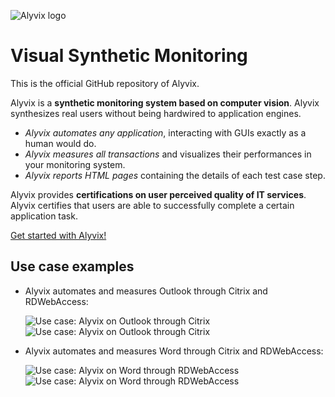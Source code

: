 ![Alyvix logo](http://www.alyvix.com/wp-content/uploads/2015/01/01-Logo-alyvix-sehr-klein.png)
# Visual Synthetic Monitoring

This is the official GitHub repository of Alyvix.

Alyvix is a **synthetic monitoring system based on computer vision**. Alyvix synthesizes real users without being hardwired to application engines.

+ *Alyvix automates any application*, interacting with GUIs exactly as a human would do.
+ *Alyvix measures all transactions* and visualizes their performances in your monitoring system.
+ *Alyvix reports HTML pages* containing the details of each test case step.

Alyvix provides **certifications on user perceived quality of IT services**. Alyvix certifies that users are able to successfully complete a certain application task.

[Get started with Alyvix!](http://www.alyvix.com/getting-started-3/)

## Use case examples

+ Alyvix automates and measures Outlook through Citrix and RDWebAccess:

     ![Use case: Alyvix on Outlook through Citrix](http://www.alyvix.com/wp-content/uploads/2017/06/alyvix_citrix_outlook_20170606.gif)
     ![Use case: Alyvix on Outlook through Citrix](http://www.alyvix.com/wp-content/uploads/2017/06/alyvix_rdwa_outlook_20170606.gif)
+ Alyvix automates and measures Word through Citrix and RDWebAccess:

     ![Use case: Alyvix on Word through RDWebAccess](http://www.alyvix.com/wp-content/uploads/2017/06/alyvix_citrix_word_20170606.gif)
     ![Use case: Alyvix on Word through RDWebAccess](http://www.alyvix.com/wp-content/uploads/2017/06/alyvix_rdwa_word_20170606.gif)
